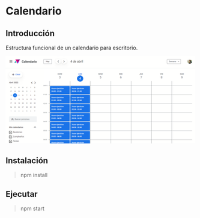 # Calendario

## Introducción
Estructura funcional de un calendario para escritorio.

![Imagen calendario](/src/img/calendario.png)

## Instalación 
> npm install

## Ejecutar
> npm start